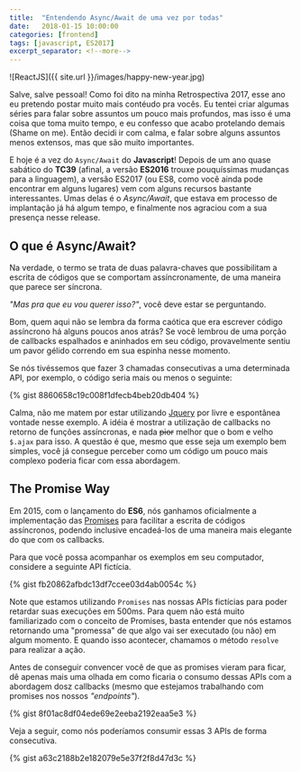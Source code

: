 ```yaml
---
title:  "Entendendo Async/Await de uma vez por todas"
date:   2018-01-15 10:00:00
categories: [frontend]
tags: [javascript, ES2017]
excerpt_separator: <!--more-->
---
```


![ReactJS]({{ site.url }}/images/happy-new-year.jpg)

Salve, salve pessoal! Como foi dito na minha Retrospectiva 2017, esse ano eu pretendo postar muito mais contéudo pra vocês. Eu tentei criar algumas séries para falar sobre assuntos um pouco mais profundos, mas isso é uma coisa que toma muito tempo, e eu confesso que acabo protelando demais (Shame on me). Então decidi ir com calma, e falar sobre alguns assuntos menos extensos, mas que são muito importantes.

E hoje é a vez do `Async/Await` do **Javascript**! Depois de um ano quase sabático do **TC39** (afinal, a versão **ES2016** trouxe pouquíssimas mudanças para a linguagem), a versão ES2017 (ou ES8, como você ainda pode encontrar em alguns lugares) vem com alguns recursos bastante interessantes. Umas delas é o _Async/Await_, que estava em processo de implantação já há algum tempo, e finalmente nos agraciou com a sua presença nesse release.

<!--more-->

## O que é Async/Await?

Na verdade, o termo se trata de duas palavra-chaves que possibilitam a escrita de códigos que se comportam assíncronamente, de uma maneira que parece ser síncrona.

_"Mas pra que eu vou querer isso?"_, você deve estar se perguntando.

Bom, quem aqui não se lembra da forma caótica que era escrever código assíncrono há alguns poucos anos atrás? Se você lembrou de uma porção de callbacks espalhados e aninhados em seu código, provavelmente sentiu um pavor gélido correndo em sua espinha nesse momento.

Se nós tivéssemos que fazer 3 chamadas consecutivas a uma determinada API, por exemplo, o código seria mais ou menos o seguinte:

{% gist 8860658c19c008f1dfecb4beb20db404 %}

Calma, não me matem por estar utilizando [Jquery][jquery] por livre e espontânea vontade nesse exemplo. A idéia é mostrar a utilização de callbacks no retorno de funções assíncronas, e nada <s>pior</s> melhor que o bom e velho `$.ajax` para isso. A questão é que, mesmo que esse seja um exemplo bem simples, você já consegue perceber como um código um pouco mais complexo poderia ficar com essa abordagem.


## The Promise Way

Em 2015, com o lançamento do **ES6**, nós ganhamos oficialmente a implementação das [Promises][promises] para facilitar a escrita de códigos assíncronos, podendo inclusive encadeá-los de uma maneira mais elegante do que com os callbacks.

Para que você possa acompanhar os exemplos em seu computador, considere a seguinte API fictícia.

{% gist fb20862afbdc13df7ccee03d4ab0054c %}

Note que estamos utilizando `Promises` nas nossas APIs fictícias para poder retardar suas execuções em 500ms. Para quem não está muito familiarizado com o conceito de Promises, basta entender que nós estamos retornando uma "promessa" de que algo vai ser executado (ou não) em algum momento. E quando isso acontecer, chamamos o método `resolve` para realizar a ação.

Antes de conseguir convencer você de que as promises vieram para ficar, dê apenas mais uma olhada em como ficaria o consumo dessas APIs com a abordagem dosz callbacks (mesmo que estejamos trabalhando com promises nos nossos _"endpoints"_).

{% gist 8f01ac8df04ede69e2eeba2192eaa5e3 %}

Veja a seguir, como nós poderíamos consumir essas 3 APIs de forma consecutiva.

{% gist a63c2188b2e182079e5e37f2f8d47d3c %}



[jquery]: http://jquery.com
[promises]: https://developer.mozilla.org/en-US/docs/Web/JavaScript/Reference/Global_Objects/Promise
